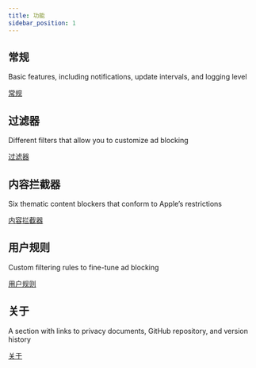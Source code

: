 ```yaml
---
title: 功能
sidebar_position: 1
---
```


## 常规

Basic features, including notifications, update intervals, and logging level

[常规](adguard-for-safari/features/general.md)

## 过滤器

Different filters that allow you to customize ad blocking

[过滤器](/adguard-for-safari/features/filters.md)

## 内容拦截器

Six thematic content blockers that conform to Apple’s restrictions

[内容拦截器](/adguard-for-safari/features/content-blockers/content-blockers.md)

## 用户规则

Custom filtering rules to fine-tune ad blocking

[用户规则](/adguard-for-safari/features/rules.md)

## 关于

A section with links to privacy documents, GitHub repository, and version history

[关于](/adguard-for-safari/features/about.md)
